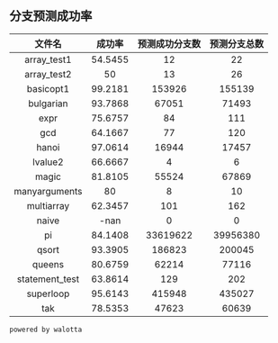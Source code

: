 ## 分支预测成功率
| 文件名 | 成功率 | 预测成功分支数 | 预测分支总数 |
| :----: | :----: | :------------: | :----------: |
|array_test1|54.5455|12|22|
|array_test2|50|13|26|
|basicopt1|99.2181|153926|155139|
|bulgarian|93.7868|67051|71493|
|expr|75.6757|84|111|
|gcd|64.1667|77|120|
|hanoi|97.0614|16944|17457|
|lvalue2|66.6667|4|6|
|magic|81.8105|55524|67869|
|manyarguments|80|8|10|
|multiarray|62.3457|101|162|
|naive|-nan|0|0|
|pi|84.1408|33619622|39956380|
|qsort|93.3905|186823|200045|
|queens|80.6759|62214|77116|
|statement_test|63.8614|129|202|
|superloop|95.6143|415948|435027|
|tak|78.5353|47623|60639|

`powered by walotta`